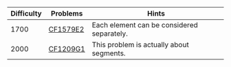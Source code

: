 | Difficulty | Problems | Hints |
| -------- | -------- | -------- |
| 1700 | [CF1579E2](https://codeforces.com/problemset/problem/1579/E2) | Each element can be considered separately. |
| 2000 | [CF1209G1](https://codeforces.com/problemset/problem/1209/G1) | This problem is actually about segments. |